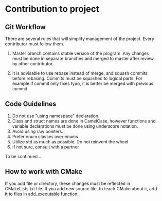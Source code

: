 # Contribution to project

## Git Workflow

There are several rules that will simplify management of the project. Every contributor must follow them.

1. Master branch contains stable version of the program. Any changes must be done in separate branches and merged to master after review by other contributor.

2. It is advisable to use rebase instead of merge, and squash commits before rebasing. Commits must be squashed to logical parts. For example if commit only fixes typo, it is better be merged with previous commit.

## Code Guidelines

1. Do not use "using namespace" declaration.
2. Class and struct names are done in CamelCase, however functions and variable declarations must be done using underscore notation.
3. Avoid using raw pointers.
4. Prefer enum classes over enums
5. Utilize std as much as possible. Do not reinvent the wheel
6. If not sure, consult with a partner

To be continued...

## How to work with CMake

If you add file or directory, these changes must be reflected in CMakeLists.txt file. If you add new source file, to teach CMake about it, add it to files in add_executable function.